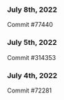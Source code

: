 ### July 8th, 2022

Commit #77440

### July 5th, 2022

Commit #314353


### July 4th, 2022

Commit #72281
